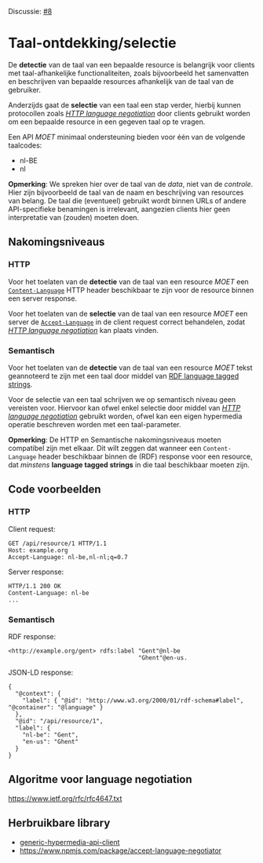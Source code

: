 Discussie: [#8](https://github.com/pietercolpaert/generieke-hypermedia-api/issues/8)

# Taal-ontdekking/selectie

De **detectie** van de taal van een bepaalde resource is belangrijk voor clients met taal-afhankelijke functionaliteiten,
zoals bijvoorbeeld het samenvatten en beschrijven van bepaalde resources afhankelijk van de taal van de gebruiker.

Anderzijds gaat de **selectie** van een taal een stap verder,
hierbij kunnen protocollen zoals [_HTTP language negotiation_](https://www.w3.org/International/questions/qa-when-lang-neg)
door clients gebruikt worden om een bepaalde resource in een gegeven taal op te vragen.

Een API _MOET_ minimaal ondersteuning bieden voor één van de volgende taalcodes:
* nl-BE
* nl

**Opmerking**: We spreken hier over de taal van de _data_, niet van de _controle_.
Hier zijn bijvoorbeeld de taal van de naam en beschrijving van resources van belang.
De taal die (eventueel) gebruikt wordt binnen URLs of andere API-specifieke benamingen is irrelevant,
aangezien clients hier geen interpretatie van (zouden) moeten doen.

## Nakomingsniveaus

### HTTP

Voor het toelaten van de **detectie** van de taal van een resource _MOET_
een [`Content-Language`](https://developer.mozilla.org/en-US/docs/Web/HTTP/Headers/Content-Language)
HTTP header beschikbaar te zijn voor de resource binnen een server response.

Voor het toelaten van de **selectie** van de taal van een resource _MOET_
een server de [`Accept-Language`](https://developer.mozilla.org/en-US/docs/Web/HTTP/Headers/Accept-Language)
in de client request correct behandelen, zodat [_HTTP language negotiation_](https://www.w3.org/International/questions/qa-when-lang-neg)
kan plaats vinden.

### Semantisch

Voor het toelaten van de **detectie** van de taal van een resource _MOET_
tekst geannoteerd te zijn met een taal door middel van [RDF language tagged strings](https://www.w3.org/TR/rdf11-concepts/#dfn-language-tagged-string).

Voor de selectie van een taal schrijven we op semantisch niveau geen vereisten voor.
Hiervoor kan ofwel enkel selectie door middel van [_HTTP language negotiation_](https://www.w3.org/International/questions/qa-when-lang-neg)
gebruikt worden, ofwel kan een eigen hypermedia operatie beschreven worden met een taal-parameter.

**Opmerking**: De HTTP en Semantische nakomingsniveaus moeten compatibel zijn met elkaar.
Dit wilt zeggen dat wanneer een `Content-Language` header beschikbaar binnen de (RDF) response voor een resource,
dat _minstens_ __language tagged strings__ in die taal beschikbaar moeten zijn.

## Code voorbeelden

### HTTP

Client request:
```
GET /api/resource/1 HTTP/1.1
Host: example.org
Accept-Language: nl-be,nl-nl;q=0.7
```

Server response:
```
HTTP/1.1 200 OK 
Content-Language: nl-be
...
```

### Semantisch

RDF response:
```
<http://example.org/gent> rdfs:label "Gent"@nl-be
                                     "Ghent"@en-us.
```

JSON-LD response:
```
{
  "@context": {
  	"label": { "@id": "http://www.w3.org/2000/01/rdf-schema#label", "@container": "@language" }
  },
  "@id": "/api/resource/1",
  "label": {
  	"nl-be": "Gent",
  	"en-us": "Ghent"
  }
}
```

## Algoritme voor language negotiation

https://www.ietf.org/rfc/rfc4647.txt

## Herbruikbare library

* [generic-hypermedia-api-client](https://github.com/Informatievlaanderen/generic-hypermedia-api-client)
* https://www.npmjs.com/package/accept-language-negotiator